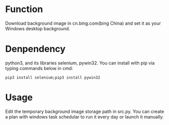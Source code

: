 # Function
Download background image in cn.bing.com(bing China) and set it as your Windows desktop background.

# Denpendency
python3, and its libraries selenium, pywin32.
You can install with pip via typing commands below in cmd:
```
pip3 install selenium;pip3 install pywin32
```

# Usage
Edit the temporary background image storage path in src.py.
You can create a plan with windows task schedular to run it every day or
launch it manually.
